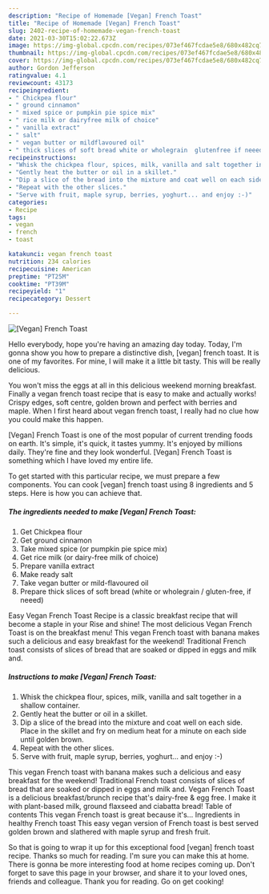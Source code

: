 ```yaml
---
description: "Recipe of Homemade [Vegan] French Toast"
title: "Recipe of Homemade [Vegan] French Toast"
slug: 2402-recipe-of-homemade-vegan-french-toast
date: 2021-03-30T15:02:22.673Z
image: https://img-global.cpcdn.com/recipes/073ef467fcdae5e8/680x482cq70/vegan-french-toast-recipe-main-photo.jpg
thumbnail: https://img-global.cpcdn.com/recipes/073ef467fcdae5e8/680x482cq70/vegan-french-toast-recipe-main-photo.jpg
cover: https://img-global.cpcdn.com/recipes/073ef467fcdae5e8/680x482cq70/vegan-french-toast-recipe-main-photo.jpg
author: Gordon Jefferson
ratingvalue: 4.1
reviewcount: 43173
recipeingredient:
- " Chickpea flour"
- " ground cinnamon"
- " mixed spice or pumpkin pie spice mix"
- " rice milk or dairyfree milk of choice"
- " vanilla extract"
- " salt"
- " vegan butter or mildflavoured oil"
- " thick slices of soft bread white or wholegrain  glutenfree if neeed"
recipeinstructions:
- "Whisk the chickpea flour, spices, milk, vanilla and salt together in a shallow container."
- "Gently heat the butter or oil in a skillet."
- "Dip a slice of the bread into the mixture and coat well on each side. Place in the skillet and fry on medium heat for a minute on each side until golden brown."
- "Repeat with the other slices."
- "Serve with fruit, maple syrup, berries, yoghurt... and enjoy :-)"
categories:
- Recipe
tags:
- vegan
- french
- toast

katakunci: vegan french toast 
nutrition: 234 calories
recipecuisine: American
preptime: "PT25M"
cooktime: "PT39M"
recipeyield: "1"
recipecategory: Dessert

---
```



![[Vegan] French Toast](https://img-global.cpcdn.com/recipes/073ef467fcdae5e8/680x482cq70/vegan-french-toast-recipe-main-photo.jpg)

Hello everybody, hope you're having an amazing day today. Today, I'm gonna show you how to prepare a distinctive dish, [vegan] french toast. It is one of my favorites. For mine, I will make it a little bit tasty. This will be really delicious.

You won&#39;t miss the eggs at all in this delicious weekend morning breakfast. Finally a vegan french toast recipe that is easy to make and actually works! Crispy edges, soft centre, golden brown and perfect with berries and maple. When I first heard about vegan french toast, I really had no clue how you could make this happen.

[Vegan] French Toast is one of the most popular of current trending foods on earth. It's simple, it's quick, it tastes yummy. It's enjoyed by millions daily. They're fine and they look wonderful. [Vegan] French Toast is something which I have loved my entire life.


To get started with this particular recipe, we must prepare a few components. You can cook [vegan] french toast using 8 ingredients and 5 steps. Here is how you can achieve that.

<!--inarticleads1-->

##### The ingredients needed to make [Vegan] French Toast:

1. Get  Chickpea flour
1. Get  ground cinnamon
1. Take  mixed spice (or pumpkin pie spice mix)
1. Get  rice milk (or dairy-free milk of choice)
1. Prepare  vanilla extract
1. Make ready  salt
1. Take  vegan butter or mild-flavoured oil
1. Prepare  thick slices of soft bread (white or wholegrain / gluten-free, if neeed)


Easy Vegan French Toast Recipe is a classic breakfast recipe that will become a staple in your Rise and shine! The most delicious Vegan French Toast is on the breakfast menu! This vegan French toast with banana makes such a delicious and easy breakfast for the weekend! Traditional French toast consists of slices of bread that are soaked or dipped in eggs and milk and. 

<!--inarticleads2-->

##### Instructions to make [Vegan] French Toast:

1. Whisk the chickpea flour, spices, milk, vanilla and salt together in a shallow container.
1. Gently heat the butter or oil in a skillet.
1. Dip a slice of the bread into the mixture and coat well on each side. Place in the skillet and fry on medium heat for a minute on each side until golden brown.
1. Repeat with the other slices.
1. Serve with fruit, maple syrup, berries, yoghurt... and enjoy :-)


This vegan French toast with banana makes such a delicious and easy breakfast for the weekend! Traditional French toast consists of slices of bread that are soaked or dipped in eggs and milk and. Vegan French Toast is a delicious breakfast/brunch recipe that&#39;s dairy-free &amp; egg free. I make it with plant-based milk, ground flaxseed and ciabatta bread! Table of contents This vegan French toast is great because it&#39;s… Ingredients in healthy French toast This easy vegan version of French toast is best served golden brown and slathered with maple syrup and fresh fruit. 

So that is going to wrap it up for this exceptional food [vegan] french toast recipe. Thanks so much for reading. I'm sure you can make this at home. There is gonna be more interesting food at home recipes coming up. Don't forget to save this page in your browser, and share it to your loved ones, friends and colleague. Thank you for reading. Go on get cooking!
